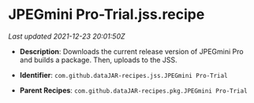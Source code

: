 # JPEGmini Pro-Trial.jss.recipe

_Last updated 2021-12-23 20:01:50Z_

- **Description**: Downloads the current release version of JPEGmini Pro and builds a package. Then, uploads to the JSS.

- **Identifier**: `com.github.dataJAR-recipes.jss.JPEGmini Pro-Trial`

- **Parent Recipes**: `com.github.dataJAR-recipes.pkg.JPEGmini Pro-Trial`
